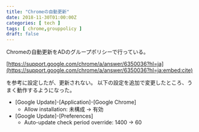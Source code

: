 ```yaml
---
title: "Chromeの自動更新"
date: 2018-11-30T01:00:00Z
categories: [ tech ]
tags: [ chrome,grouppolicy ]
draft: false
---
```


Chromeの自動更新をADのグループポリシーで行っている。

[https://support.google.com/chrome/a/answer/6350036?hl=ja](https://support.google.com/chrome/a/answer/6350036?hl=ja:embed:cite)

を参考に設定したが、更新されない。
以下の設定を追加で変更したところ、うまく動作するようになった。

* [Google Update]-[Application]-[Google Chrome]
  - Allow installation: 未構成 → 有効
* [Google Update]-[Preferences]
  - Auto-update check period override: 1400 → 60
